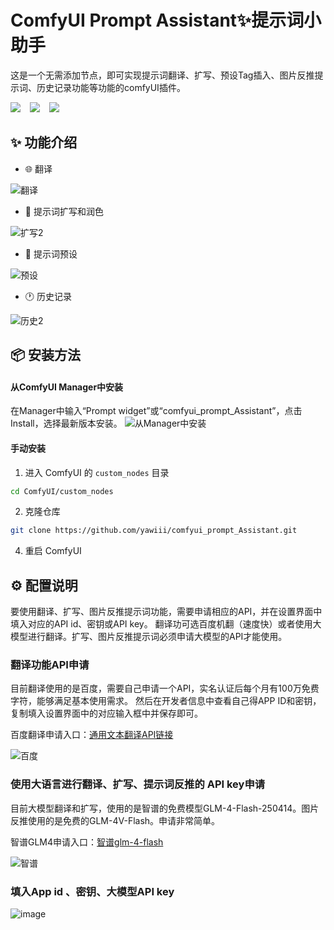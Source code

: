 


# ComfyUI Prompt Assistant✨提示词小助手
这是一个无需添加节点，即可实现提示词翻译、扩写、预设Tag插入、图片反推提示词、历史记录功能等功能的comfyUI插件。   

<a href="https://space.bilibili.com/520680644"><img src="https://img.shields.io/badge/B%E7%AB%99-%E4%BD%BF%E7%94%A8%E8%AF%B4%E6%98%8E-blue?logo=bilibili&logoColor=2300A5DC&labelColor=%23FFFFFF"></a> &ensp;
<a href="https://v.douyin.com/gJnTFSw_tZI/"><img src="https://img.shields.io/badge/%E6%8A%96%E9%9F%B3-%E4%BD%BF%E7%94%A8%E8%AF%B4%E6%98%8E-blue?style=flat&logo=TikTok&logoColor=%2324292E&labelColor=%23FFFFFF"></a> &ensp;
<a href="https://qm.qq.com/cgi-bin/qm/qr?k=rLqiPclphF6D3aGc5Qu0bh6oPa8y0sjt&jump_from=webapi&authKey=JtSkQvgI9EZQPcZzmkqBSFkgregRcv56sz/Di637SxzpDHYtCbE8hQGAvk+EoxW"><img src="https://img.shields.io/badge/QQ%E7%BE%A4-15327075-blue?logo=QQ&logoColor=2300A5DC&labelColor=%23FFFFFF&link=https%3A%2F%2Fspace.bilibili.com%2F520680644"></a> &ensp;





## ✨ 功能介绍

- 🌐 翻译  

![翻译](https://github.com/user-attachments/assets/25767da7-42bf-47a4-aba0-95db9285a4bf)  

  
- 💫 提示词扩写和润色  

![扩写2](https://github.com/user-attachments/assets/942f3acc-8d4d-4e79-a7da-8e389f3d8437)


  
- 📒 提示词预设  

![预设](https://github.com/user-attachments/assets/65becfc3-ddc7-4ab5-946f-12a47cafa4b6)  

- 🕐 历史记录  

![历史2](https://github.com/user-attachments/assets/e20b60a7-4756-4a54-b6a2-c6253c28bfa0)



## 📦 安装方法

#### 从ComfyUI Manager中安装
在Manager中输入“Prompt widget”或“comfyui_prompt_Assistant”，点击Install，选择最新版本安装。
![从Manager中安装](https://github.com/user-attachments/assets/2c357c5a-ecf2-45ea-8eb0-f76ee975ea6c)



#### 手动安装

1. 进入 ComfyUI 的 `custom_nodes` 目录
```bash
cd ComfyUI/custom_nodes
```

2. 克隆仓库
```bash
git clone https://github.com/yawiii/comfyui_prompt_Assistant.git
```


4. 重启 ComfyUI

## ⚙️ 配置说明
要使用翻译、扩写、图片反推提示词功能，需要申请相应的API，并在设置界面中填入对应的API id、密钥或API key。
翻译功可选百度机翻（速度快）或者使用大模型进行翻译。扩写、图片反推提示词必须申请大模型的API才能使用。

### 翻译功能API申请
目前翻译使用的是百度，需要自己申请一个API，实名认证后每个月有100万免费字符，能够满足基本使用需求。 然后在开发者信息中查看自己得APP ID和密钥，复制填入设置界面中的对应输入框中并保存即可。   

百度翻译申请入口：[通用文本翻译API链接](https://fanyi-api.baidu.com/product/11)   


![百度](https://github.com/user-attachments/assets/f3fe2d2d-9507-4bff-887e-003f2e13a19c)


### 使用大语言进行翻译、扩写、提示词反推的 API key申请
目前大模型翻译和扩写，使用的是智谱的免费模型GLM-4-Flash-250414。图片反推使用的是免费的GLM-4V-Flash。申请非常简单。

智谱GLM4申请入口：[智谱glm-4-flash](https://open.bigmodel.cn/dev/activities/free/glm-4-flash)  


![智谱](https://github.com/user-attachments/assets/d6eb29c0-8624-4bf2-96c4-33e99d096202)



### 填入App id 、密钥、大模型API key
![image](https://github.com/user-attachments/assets/22aa0cb7-97c9-4a55-8475-9e1d599f2c2b)








